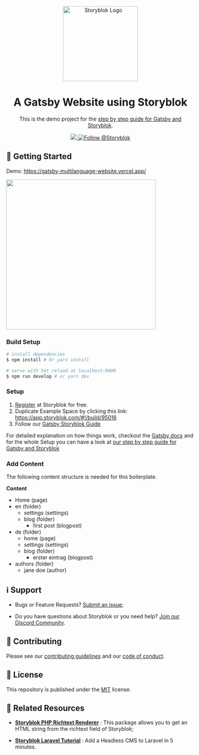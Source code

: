<div  align="center">
	<a  href="https://www.storyblok.com?utm_source=github.com&utm_medium=referral&utm_campaign=php-client"  align="center">
		<img  src="https://a.storyblok.com/f/51376/x/19b4879a86/logo.svg"  width="200"  alt="Storyblok Logo">
	</a>
	<h1  align="center">A Gatsby Website using Storyblok</h1>
	<p  align="center">This is the demo project for the <a href="https://www.storyblok.com/tp/gatsby-multilanguage-website-tutorial">step by step guide for Gatsby and Storyblok</a>.</p>
</div>

<p align="center">
  <a href="">
   <img src="https://img.shields.io/discord/700316478792138842?label=Join%20Our%20Discord%20Community&style=flat-square&logo=discord&color=09b3af">
   </a>
<a href="https://twitter.com/intent/follow?screen_name=storyblok">
    <img src="https://img.shields.io/twitter/follow/storyblok?style=social" alt="Follow @Storyblok" />
  </a>
</p>

## 🚀 Getting Started

Demo: <https://gatsby-multilanguage-website.vercel.app/>

<img src="https://img.storyblok.com/ZvYBhnjPopyB4ExBdo94o-UxnXc=/840x0/f/88751/2880x2048/47fb3aa687/gatsbyjs_demo.jpg" width="400px" />


### Build Setup

``` bash
# install dependencies
$ npm install # Or yarn install

# serve with hot reload at localhost:8000
$ npm run develop # or yarn dev
```

### Setup

1. [Register](https://app.storyblok.com/#!/signup) at Storyblok for free.
2. Duplicate Example Space by clicking this link: <https://app.storyblok.com/#!/build/95016>
3. Follow our [Gatsby Storyblok Guide](https://www.storyblok.com/tp/gatsby-multilanguage-website-tutorial)

For detailed explanation on how things work, checkout the [Gatsby docs](https://www.gatsbyjs.com/) and for the whole Setup you can have a look at [our step by step guide for Gatsby and Storyblok](**https://www.storyblok.com/tp/gatsby-multilanguage-website-tutorial**)

### Add Content

The following content structure is needed for this boilerplate.

**Content**

* Home (page)
* en (folder)
  * settings (settings)
  * blog (folder)
    * first post (blogpost)
* de (folder)
  * home (page)
  * settings (settings)
  * blog (folder)
    * erster eintrag (blogpost)
* authors (folder)
  * jane doe (author)


## ℹ️ Support

* Bugs or Feature Requests? [Submit an issue](../../../issues/new);

* Do you have questions about Storyblok or you need help? [Join our Discord Community](https://discord.gg/jKrbAMz).

## 🤝  Contributing

Please see our [contributing guidelines](https://github.com/storyblok/.github/blob/master/contributing.md) and our [code of conduct](https://www.storyblok.com/trust-center#code-of-conduct).

## 📄 License

This repository is published under the [MIT](./LICENSE) license.

## 🔗 Related Resources

* **[Storyblok PHP Richtext Renderer](https://github.com/storyblok/storyblok-php-richtext-renderer)** : This package allows you to get an HTML string from the richtext field of Storyblok;

* **[Storyblok Laravel Tutorial](https://www.storyblok.com/tp/add-a-headless-cms-to-laravel-in-5-minutes?utm_source=github.com&utm_medium=referral&utm_campaign=php-client)** : Add a Headless CMS to Laravel in 5 minutes.

